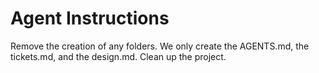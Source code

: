 # Agent Instructions


Remove the creation of any folders. We only create the AGENTS.md, the tickets.md, and the design.md.
Clean up the project.
